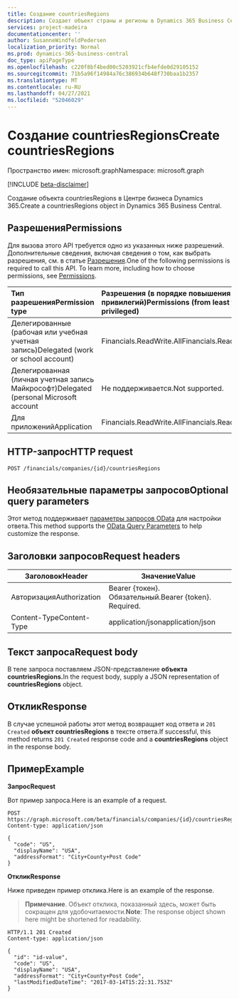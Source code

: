 ```yaml
---
title: Создание countriesRegions
description: Создает объект страны и регионы в Dynamics 365 Business Central.
services: project-madeira
documentationcenter: ''
author: SusanneWindfeldPedersen
localization_priority: Normal
ms.prod: dynamics-365-business-central
doc_type: apiPageType
ms.openlocfilehash: c220f8bf4bed00c5203921cfb4efde0d29105152
ms.sourcegitcommit: 71b5a96f14984a76c386934b648f730baa1b2357
ms.translationtype: MT
ms.contentlocale: ru-RU
ms.lasthandoff: 04/27/2021
ms.locfileid: "52046029"
---
```

# <a name="create-countriesregions"></a><span data-ttu-id="15058-103">Создание countriesRegions</span><span class="sxs-lookup"><span data-stu-id="15058-103">Create countriesRegions</span></span>

<span data-ttu-id="15058-104">Пространство имен: microsoft.graph</span><span class="sxs-lookup"><span data-stu-id="15058-104">Namespace: microsoft.graph</span></span>

[!INCLUDE [beta-disclaimer](../../includes/beta-disclaimer.md)]

<span data-ttu-id="15058-105">Создание объекта countriesRegions в Центре бизнеса Dynamics 365.</span><span class="sxs-lookup"><span data-stu-id="15058-105">Create a countriesRegions object in Dynamics 365 Business Central.</span></span>

## <a name="permissions"></a><span data-ttu-id="15058-106">Разрешения</span><span class="sxs-lookup"><span data-stu-id="15058-106">Permissions</span></span>
<span data-ttu-id="15058-p101">Для вызова этого API требуется одно из указанных ниже разрешений. Дополнительные сведения, включая сведения о том, как выбрать разрешения, см. в статье [Разрешения](/graph/permissions-reference).</span><span class="sxs-lookup"><span data-stu-id="15058-p101">One of the following permissions is required to call this API. To learn more, including how to choose permissions, see [Permissions](/graph/permissions-reference).</span></span>

|<span data-ttu-id="15058-109">Тип разрешения</span><span class="sxs-lookup"><span data-stu-id="15058-109">Permission type</span></span> |<span data-ttu-id="15058-110">Разрешения (в порядке повышения привилегий)</span><span class="sxs-lookup"><span data-stu-id="15058-110">Permissions (from least to most privileged)</span></span>|
|:---------------|:------------------------------------------|
|<span data-ttu-id="15058-111">Делегированные (рабочая или учебная учетная запись)</span><span class="sxs-lookup"><span data-stu-id="15058-111">Delegated (work or school account)</span></span>|<span data-ttu-id="15058-112">Financials.ReadWrite.All</span><span class="sxs-lookup"><span data-stu-id="15058-112">Financials.ReadWrite.All</span></span> |
|<span data-ttu-id="15058-113">Делегированная (личная учетная запись Майкрософт)</span><span class="sxs-lookup"><span data-stu-id="15058-113">Delegated (personal Microsoft account</span></span>|<span data-ttu-id="15058-114">Не поддерживается.</span><span class="sxs-lookup"><span data-stu-id="15058-114">Not supported.</span></span>|
|<span data-ttu-id="15058-115">Для приложений</span><span class="sxs-lookup"><span data-stu-id="15058-115">Application</span></span>|<span data-ttu-id="15058-116">Financials.ReadWrite.All</span><span class="sxs-lookup"><span data-stu-id="15058-116">Financials.ReadWrite.All</span></span>|

## <a name="http-request"></a><span data-ttu-id="15058-117">HTTP-запрос</span><span class="sxs-lookup"><span data-stu-id="15058-117">HTTP request</span></span>
```http
POST /financials/companies/{id}/countriesRegions
```

## <a name="optional-query-parameters"></a><span data-ttu-id="15058-118">Необязательные параметры запросов</span><span class="sxs-lookup"><span data-stu-id="15058-118">Optional query parameters</span></span>
<span data-ttu-id="15058-119">Этот метод поддерживает [параметры запросов OData](/graph/query-parameters) для настройки ответа.</span><span class="sxs-lookup"><span data-stu-id="15058-119">This method supports the [OData Query Parameters](/graph/query-parameters) to help customize the response.</span></span>

## <a name="request-headers"></a><span data-ttu-id="15058-120">Заголовки запросов</span><span class="sxs-lookup"><span data-stu-id="15058-120">Request headers</span></span>
|<span data-ttu-id="15058-121">Заголовок</span><span class="sxs-lookup"><span data-stu-id="15058-121">Header</span></span>|<span data-ttu-id="15058-122">Значение</span><span class="sxs-lookup"><span data-stu-id="15058-122">Value</span></span>|
|------|-----|
|<span data-ttu-id="15058-123">Авторизация</span><span class="sxs-lookup"><span data-stu-id="15058-123">Authorization</span></span>  |<span data-ttu-id="15058-p102">Bearer {токен}. Обязательный.</span><span class="sxs-lookup"><span data-stu-id="15058-p102">Bearer {token}. Required.</span></span> |
|<span data-ttu-id="15058-126">Content-Type</span><span class="sxs-lookup"><span data-stu-id="15058-126">Content-Type</span></span>  |<span data-ttu-id="15058-127">application/json</span><span class="sxs-lookup"><span data-stu-id="15058-127">application/json</span></span>   |

## <a name="request-body"></a><span data-ttu-id="15058-128">Текст запроса</span><span class="sxs-lookup"><span data-stu-id="15058-128">Request body</span></span>
<span data-ttu-id="15058-129">В теле запроса поставляем JSON-представление **объекта countriesRegions.**</span><span class="sxs-lookup"><span data-stu-id="15058-129">In the request body, supply a JSON representation of **countriesRegions** object.</span></span>

## <a name="response"></a><span data-ttu-id="15058-130">Отклик</span><span class="sxs-lookup"><span data-stu-id="15058-130">Response</span></span>
<span data-ttu-id="15058-131">В случае успешной работы этот метод возвращает код ответа и ```201 Created``` **объект countriesRegions** в тексте ответа.</span><span class="sxs-lookup"><span data-stu-id="15058-131">If successful, this method returns ```201 Created``` response code and a **countriesRegions** object in the response body.</span></span>

## <a name="example"></a><span data-ttu-id="15058-132">Пример</span><span class="sxs-lookup"><span data-stu-id="15058-132">Example</span></span>

<span data-ttu-id="15058-133">**Запрос**</span><span class="sxs-lookup"><span data-stu-id="15058-133">**Request**</span></span>

<span data-ttu-id="15058-134">Вот пример запроса.</span><span class="sxs-lookup"><span data-stu-id="15058-134">Here is an example of a request.</span></span>

```http
POST https://graph.microsoft.com/beta/financials/companies/{id}/countriesRegions
Content-type: application/json

{
  "code": "US",
  "displayName": "USA",
  "addressFormat": "City+County+Post Code"
}
```

<span data-ttu-id="15058-135">**Отклик**</span><span class="sxs-lookup"><span data-stu-id="15058-135">**Response**</span></span>

<span data-ttu-id="15058-136">Ниже приведен пример отклика.</span><span class="sxs-lookup"><span data-stu-id="15058-136">Here is an example of the response.</span></span> 

> <span data-ttu-id="15058-137">**Примечание**. Объект отклика, показанный здесь, может быть сокращен для удобочитаемости.</span><span class="sxs-lookup"><span data-stu-id="15058-137">**Note**: The response object shown here might be shortened for readability.</span></span>

```http
HTTP/1.1 201 Created
Content-type: application/json

{
  "id": "id-value",
  "code": "US",
  "displayName": "USA",
  "addressFormat": "City+County+Post Code",
  "lastModifiedDateTime": "2017-03-14T15:22:31.753Z"
}

```



